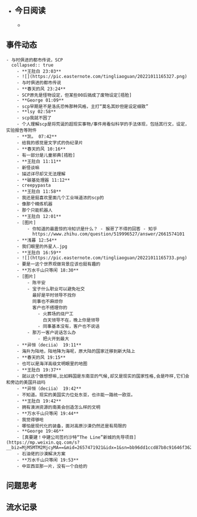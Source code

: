 - ## 今日阅读
	-
## 事件动态
	- 与时俱进的都市传说，SCP
	  collapsed:: true
		- **王肚白 23:03**
		- ![](https://pic.easternote.com/tingliaoguan/20221011165327.png)
		- 与时俱进的都市传说
		- **春天的风 23:24**
		- SCP原先是怪物设定，但某些00后搞成了废物设定[捂脸]
		- **George 01:09**
		- scp早期是不是洛氏恐怖那种风格，主打“莫名其妙但是设定细致”
		- **lsy 02:58**
		- scp我就不困了
		- 个人理解scp是将荒诞的超现实事物/事件用看似科学的手法体现，包括其行文，设定，实验报告等附件
		- **凯。 07:42**
		- 给我的感觉是文字式的伪纪录片
		- **春天的风 10:16**
		- 有一部分是儿童邪典[捂脸]
		- **王肚白 11:11**
		- 新怪谈嘛
		- 描述详尽却又无法理解
		- **碳基处理器 11:12**
		- creepypasta
		- **王肚白 11:58**
		- 我还是挺喜欢里面几个工业味道浓的scp的
		- 像那个精炼机器
		- 那个只能机器人
		- **王肚白 12:01**
		- [图片]
			- 你知道的最震惊的冷知识是什么？ - 猴哥了不得的回答 - 知乎
			  https://www.zhihu.com/question/519996527/answer/2661574101
		- **浅暮 12:54**
		- 我们眼里的外星人.jpg
		- **王肚白 16:59**
		- ![](https://pic.easternote.com/tingliaoguan/20221011165733.png)
		- 要是一这个世界观做背景应该也挺有趣的
		- **万水千山只等闲 18:30**
		- [图片]
			- 陈平安
			- 宝子什么职业可以避免社交
			  最好是平时领导不找你
			  同事也不麻烦你
			  客户也不搭理你的
				- 火葬场的烧尸工
				  白天领导不在，晚上你是领导
				- 同事基本没有，客户也不说话
			- 那万一客户说话怎么办
				- 把火开到最大
		- **异恒（deciia） 19:11**
		- 海升为陆地，陆地降为海呢，原大陆的国家迁移到新大陆上
		- **春天的风 19:15**
		- 也可以是海洋高级文明眼里的地图
		- **王肚白 19:37**
		- 就以这个做想想嘛,比如韩国是东南亚的气候,却又是现实的国家性格,会是咋样,它们会和旁边的美国开战吗
		- **异恒（deciia） 19:42**
		- 不知道。现实的美国实力位处东亚，也许能一路统一欧亚。
		- **王肚白 19:42**
		- 拥有澳洲资源的南美会创造怎么样的文明
		- **万水千山只等闲 19:44**
		- 我觉得够呛
		- 哪怕是现代化的装备，面对高原沙漠仍然还是有局限的
		- **George 19:46**
		- [真要建！中建公司签约沙特“The Line”新城的先导项目](https://mp.weixin.qq.com/s?__biz=MjM5MTM2MjcyMA==&mid=2657471921&idx=1&sn=bb96dd1ccd87b8c91646f3624969c4ee&chksm=bd27d67e8a505f68dd270bab984b131c969b2ebd351a6f78a0d585ae54deb65edd873763a2bd&mpshare=1&scene=1&srcid=09265QMrRaIDFSN733wVJaFy&sharer_sharetime=1664970387682&sharer_shareid=e1e2c7ac067c1e24a120b5f709fc3b3c#rd)
		- 石油佬的沙漠解决方案
		- **万水千山只等闲 19:53**
		- 中亚西亚那一片，没有一个白给的
## 问题思考
## 流水记录
